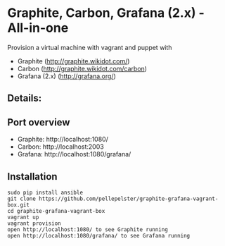 # Graphite, Carbon, Grafana (2.x) - All-in-one

Provision a virtual machine with vagrant and puppet with

* Graphite (http://graphite.wikidot.com/)
* Carbon (http://graphite.wikidot.com/carbon)
* Grafana (2.x) (http://grafana.org/)

## Details:

## Port overview
* Graphite: http://localhost:1080/
* Carbon: http://localhost:2003
* Grafana: http://localhost:1080/grafana/


## Installation

```
sudo pip install ansible
git clone https://github.com/pellepelster/graphite-grafana-vagrant-box.git
cd graphite-grafana-vagrant-box
vagrant up
vagrant provision
open http://localhost:1080/ to see Graphite running
open http://localhost:1080/grafana/ to see Grafana running
```
